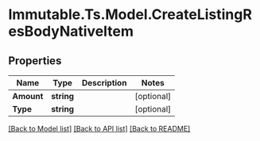 # Immutable.Ts.Model.CreateListingResBodyNativeItem

## Properties

Name | Type | Description | Notes
------------ | ------------- | ------------- | -------------
**Amount** | **string** |  | [optional] 
**Type** | **string** |  | [optional] 

[[Back to Model list]](../README.md#documentation-for-models) [[Back to API list]](../README.md#documentation-for-api-endpoints) [[Back to README]](../README.md)

